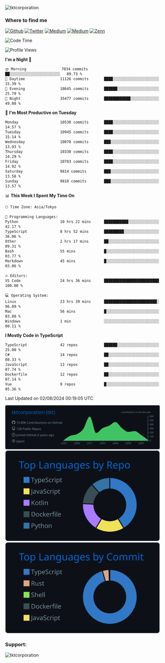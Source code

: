 <p align="left"> <img src="https://komarev.com/ghpvc/?username=tktcorporation&label=Profile%20views&color=0e75b6&style=flat" alt="tktcorporation" /> </p>

<h3>Where to find me</h3>
<p>
<a href="https://github.com/tktcorporation" target="_blank"><img alt="Github" src="https://img.shields.io/badge/GitHub-%2312100E.svg?&style=for-the-badge&logo=Github&logoColor=white" /></a>
<a href="https://twitter.com/tktcorporation" target="_blank"><img alt="Twitter" src="https://img.shields.io/badge/twitter-%231DA1F2.svg?&style=for-the-badge&logo=twitter&logoColor=white" /></a>
<a href="https://www.linkedin.com/in/tktcorporation" target="_blank"><img alt="Medium" src="https://img.shields.io/badge/linkdin-0a66c2.svg?&style=for-the-badge&logo=linkedin&logoColor=white" /></a>
<a href="https://qiita.com/tktcorporation" target="_blank"><img alt="Medium" src="https://img.shields.io/badge/qiita-55C500.svg?&style=for-the-badge&logo=qiita&logoColor=white" /></a>
<a href="https://zenn.dev/tktcorporation" target="_blank"><img alt="Zenn" src="https://img.shields.io/badge/Zenn-3EA8FF.svg?&style=for-the-badge&logo=Zenn&logoColor=white" /></a>
</p>
  
<!--START_SECTION:waka-->
![Code Time](http://img.shields.io/badge/Code%20Time-1%2C648%20hrs%209%20mins-blue)

![Profile Views](http://img.shields.io/badge/Profile%20Views-0-blue)

**I'm a Night 🦉** 

```text
🌞 Morning                7034 commits        ██░░░░░░░░░░░░░░░░░░░░░░░   09.73 % 
🌆 Daytime                11126 commits       ████░░░░░░░░░░░░░░░░░░░░░   15.39 % 
🌃 Evening                18645 commits       ██████░░░░░░░░░░░░░░░░░░░   25.79 % 
🌙 Night                  35477 commits       ████████████░░░░░░░░░░░░░   49.08 % 
```
📅 **I'm Most Productive on Tuesday** 

```text
Monday                   10530 commits       ████░░░░░░░░░░░░░░░░░░░░░   14.57 % 
Tuesday                  10945 commits       ████░░░░░░░░░░░░░░░░░░░░░   15.14 % 
Wednesday                10070 commits       ███░░░░░░░░░░░░░░░░░░░░░░   13.93 % 
Thursday                 10330 commits       ████░░░░░░░░░░░░░░░░░░░░░   14.29 % 
Friday                   10783 commits       ████░░░░░░░░░░░░░░░░░░░░░   14.92 % 
Saturday                 9814 commits        ███░░░░░░░░░░░░░░░░░░░░░░   13.58 % 
Sunday                   9810 commits        ███░░░░░░░░░░░░░░░░░░░░░░   13.57 % 
```


📊 **This Week I Spent My Time On** 

```text
🕑︎ Time Zone: Asia/Tokyo

💬 Programming Languages: 
Python                   10 hrs 22 mins      ███████████░░░░░░░░░░░░░░   42.17 % 
TypeScript               8 hrs 52 mins       █████████░░░░░░░░░░░░░░░░   36.06 % 
Other                    2 hrs 17 mins       ██░░░░░░░░░░░░░░░░░░░░░░░   09.31 % 
Bash                     55 mins             █░░░░░░░░░░░░░░░░░░░░░░░░   03.77 % 
Markdown                 45 mins             █░░░░░░░░░░░░░░░░░░░░░░░░   03.06 % 

🔥 Editors: 
VS Code                  24 hrs 36 mins      █████████████████████████   100.00 % 

💻 Operating System: 
Linux                    23 hrs 39 mins      ████████████████████████░   96.09 % 
Mac                      56 mins             █░░░░░░░░░░░░░░░░░░░░░░░░   03.80 % 
Windows                  1 min               ░░░░░░░░░░░░░░░░░░░░░░░░░   00.11 % 
```

**I Mostly Code in TypeScript** 

```text
TypeScript               42 repos            ██████░░░░░░░░░░░░░░░░░░░   25.00 % 
C#                       14 repos            ██░░░░░░░░░░░░░░░░░░░░░░░   08.33 % 
JavaScript               13 repos            ██░░░░░░░░░░░░░░░░░░░░░░░   07.74 % 
Dockerfile               12 repos            ██░░░░░░░░░░░░░░░░░░░░░░░   07.14 % 
Vue                      9 repos             █░░░░░░░░░░░░░░░░░░░░░░░░   05.36 % 
```




 Last Updated on 02/08/2024 00:19:05 UTC
<!--END_SECTION:waka-->

[![](https://raw.githubusercontent.com/tktcorporation/tktcorporation/master/profile-summary-card-output/github_dark/0-profile-details.svg)](https://github.com/vn7n24fzkq/github-profile-summary-cards)
[![](https://raw.githubusercontent.com/tktcorporation/tktcorporation/master/profile-summary-card-output/github_dark/1-repos-per-language.svg)](https://github.com/vn7n24fzkq/github-profile-summary-cards) [![](https://raw.githubusercontent.com/tktcorporation/tktcorporation/master/profile-summary-card-output/github_dark/2-most-commit-language.svg)](https://github.com/vn7n24fzkq/github-profile-summary-cards)

<h3 align="left">Support:</h3>
<p><a href="https://www.buymeacoffee.com/tktcorporation"> <img align="left" src="https://cdn.buymeacoffee.com/buttons/v2/default-yellow.png" height="50" width="210" alt="tktcorporation" /></a></p><br><br>
